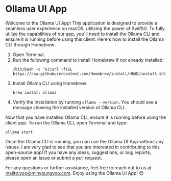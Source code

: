  # Ollama UI App

Welcome to the Ollama UI App! This application is designed to provide a seamless user experience on macOS, utilizing the power of SwiftUI. To fully utilize the capabilities of our app, you'll need to install the Ollama CLI and ensure it is running before using this client. Here's how to install the Ollama CLI through Homebrew:

1. Open Terminal.
2. Run the following command to install Homebrew if not already installed:
   ```
   /bin/bash -c "$(curl -fsSL https://raw.githubusercontent.com/Homebrew/install/HEAD/install.sh)"
   ```
3. Install Ollama CLI using Homebrew:
   ```
   brew install ollama
   ```
4. Verify the installation by running `ollama --version`. You should see a message showing the installed version of Ollama CLI.

Now that you have installed Ollama CLI, ensure it is running before using the client app. To run the Ollama CLI, open Terminal and type:

```
ollama start
```

Once the Ollama CLI is running, you can use the Ollama UI App without any issues. I am very glad to see that you are interested in contributing to this open-source app! If you have any ideas, suggestions, or bug reports, please open an issue or submit a pull request.

For any questions or further assistance, feel free to reach out to us at [mailto:yoo@minyoungyoo.com](mailto:yoo@minyoungyoo.com). Enjoy using the Ollama UI App! 😊
